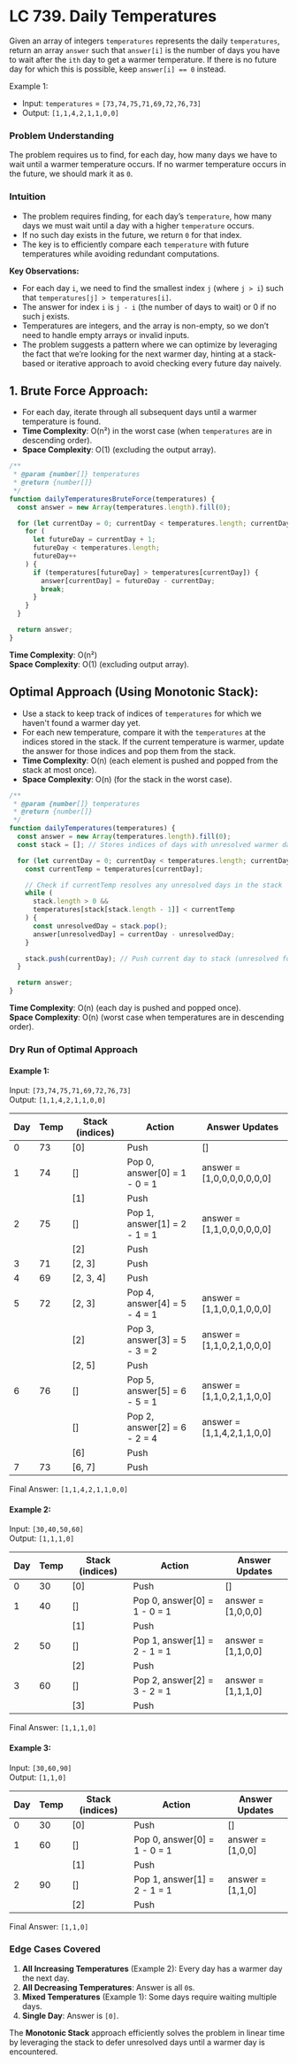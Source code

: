# LC 739. Daily Temperatures

Given an array of integers `temperatures` represents the daily `temperatures`, return an array `answer` such that `answer[i]` is the number of days you have to wait after the `ith` day to get a warmer temperature.
If there is no future day for which this is possible, keep `answer[i] == 0` instead.

Example 1:

- Input: `temperatures` = `[73,74,75,71,69,72,76,73]`
- Output: `[1,1,4,2,1,1,0,0]`

### **Problem Understanding**

The problem requires us to find, for each day, how many days we have to wait until a warmer temperature occurs. If no warmer temperature occurs in the future, we should mark it as `0`.

### **Intuition**

- The problem requires finding, for each day’s `temperature`, how many days we must wait until a day with a higher `temperature` occurs.
- If no such day exists in the future, we return `0` for that index.
- The key is to efficiently compare each `temperature` with future temperatures while avoiding redundant computations.

**Key Observations:**

- For each day `i`, we need to find the smallest index `j` (where `j > i`) such that `temperatures[j] > temperatures[i]`.
- The answer for index `i` is `j - i` (the number of days to wait) or 0 if no such j exists.
- Temperatures are integers, and the array is non-empty, so we don’t need to handle empty arrays or invalid inputs.
- The problem suggests a pattern where we can optimize by leveraging the fact that we’re looking for the next warmer day, hinting at a stack-based or iterative approach to avoid checking every future day naively.

## 1. **Brute Force Approach**:

- For each day, iterate through all subsequent days until a warmer temperature is found.
- **Time Complexity**: O(n²) in the worst case (when `temperatures` are in descending order).
- **Space Complexity**: O(1) (excluding the output array).

```javascript
/**
 * @param {number[]} temperatures
 * @return {number[]}
 */
function dailyTemperaturesBruteForce(temperatures) {
  const answer = new Array(temperatures.length).fill(0);

  for (let currentDay = 0; currentDay < temperatures.length; currentDay++) {
    for (
      let futureDay = currentDay + 1;
      futureDay < temperatures.length;
      futureDay++
    ) {
      if (temperatures[futureDay] > temperatures[currentDay]) {
        answer[currentDay] = futureDay - currentDay;
        break;
      }
    }
  }

  return answer;
}
```

**Time Complexity**: O(n²)  
**Space Complexity**: O(1) (excluding output array).

## **Optimal Approach (Using Monotonic Stack)**:

- Use a stack to keep track of indices of `temperatures` for which we haven't found a warmer day yet.
- For each new temperature, compare it with the `temperatures` at the indices stored in the stack. If the current temperature is warmer, update the answer for those indices and pop them from the stack.
- **Time Complexity**: O(n) (each element is pushed and popped from the stack at most once).
- **Space Complexity**: O(n) (for the stack in the worst case).

```javascript
/**
 * @param {number[]} temperatures
 * @return {number[]}
 */
function dailyTemperatures(temperatures) {
  const answer = new Array(temperatures.length).fill(0);
  const stack = []; // Stores indices of days with unresolved warmer days

  for (let currentDay = 0; currentDay < temperatures.length; currentDay++) {
    const currentTemp = temperatures[currentDay];

    // Check if currentTemp resolves any unresolved days in the stack
    while (
      stack.length > 0 &&
      temperatures[stack[stack.length - 1]] < currentTemp
    ) {
      const unresolvedDay = stack.pop();
      answer[unresolvedDay] = currentDay - unresolvedDay;
    }

    stack.push(currentDay); // Push current day to stack (unresolved for now)
  }

  return answer;
}
```

**Time Complexity**: O(n) (each day is pushed and popped once).  
**Space Complexity**: O(n) (worst case when temperatures are in descending order).

### **Dry Run of Optimal Approach**

#### **Example 1**:

Input: `[73,74,75,71,69,72,76,73]`  
Output: `[1,1,4,2,1,1,0,0]`

| Day | Temp | Stack (indices) | Action                       | Answer Updates             |
| --- | ---- | --------------- | ---------------------------- | -------------------------- |
| 0   | 73   | [0]             | Push                         | []                         |
| 1   | 74   | []              | Pop 0, answer[0] = 1 - 0 = 1 | answer = [1,0,0,0,0,0,0,0] |
|     |      | [1]             | Push                         |                            |
| 2   | 75   | []              | Pop 1, answer[1] = 2 - 1 = 1 | answer = [1,1,0,0,0,0,0,0] |
|     |      | [2]             | Push                         |                            |
| 3   | 71   | [2, 3]          | Push                         |                            |
| 4   | 69   | [2, 3, 4]       | Push                         |                            |
| 5   | 72   | [2, 3]          | Pop 4, answer[4] = 5 - 4 = 1 | answer = [1,1,0,0,1,0,0,0] |
|     |      | [2]             | Pop 3, answer[3] = 5 - 3 = 2 | answer = [1,1,0,2,1,0,0,0] |
|     |      | [2, 5]          | Push                         |                            |
| 6   | 76   | []              | Pop 5, answer[5] = 6 - 5 = 1 | answer = [1,1,0,2,1,1,0,0] |
|     |      | []              | Pop 2, answer[2] = 6 - 2 = 4 | answer = [1,1,4,2,1,1,0,0] |
|     |      | [6]             | Push                         |                            |
| 7   | 73   | [6, 7]          | Push                         |                            |

Final Answer: `[1,1,4,2,1,1,0,0]`

#### **Example 2**:

Input: `[30,40,50,60]`  
Output: `[1,1,1,0]`

| Day | Temp | Stack (indices) | Action                       | Answer Updates     |
| --- | ---- | --------------- | ---------------------------- | ------------------ |
| 0   | 30   | [0]             | Push                         | []                 |
| 1   | 40   | []              | Pop 0, answer[0] = 1 - 0 = 1 | answer = [1,0,0,0] |
|     |      | [1]             | Push                         |                    |
| 2   | 50   | []              | Pop 1, answer[1] = 2 - 1 = 1 | answer = [1,1,0,0] |
|     |      | [2]             | Push                         |                    |
| 3   | 60   | []              | Pop 2, answer[2] = 3 - 2 = 1 | answer = [1,1,1,0] |
|     |      | [3]             | Push                         |                    |

Final Answer: `[1,1,1,0]`

#### **Example 3**:

Input: `[30,60,90]`  
Output: `[1,1,0]`

| Day | Temp | Stack (indices) | Action                       | Answer Updates   |
| --- | ---- | --------------- | ---------------------------- | ---------------- |
| 0   | 30   | [0]             | Push                         | []               |
| 1   | 60   | []              | Pop 0, answer[0] = 1 - 0 = 1 | answer = [1,0,0] |
|     |      | [1]             | Push                         |                  |
| 2   | 90   | []              | Pop 1, answer[1] = 2 - 1 = 1 | answer = [1,1,0] |
|     |      | [2]             | Push                         |                  |

Final Answer: `[1,1,0]`

### **Edge Cases Covered**

1. **All Increasing Temperatures** (Example 2): Every day has a warmer day the next day.
2. **All Decreasing Temperatures**: Answer is all `0`s.
3. **Mixed Temperatures** (Example 1): Some days require waiting multiple days.
4. **Single Day**: Answer is `[0]`.

The **Monotonic Stack** approach efficiently solves the problem in linear time by leveraging the stack to defer unresolved days until a warmer day is encountered.
